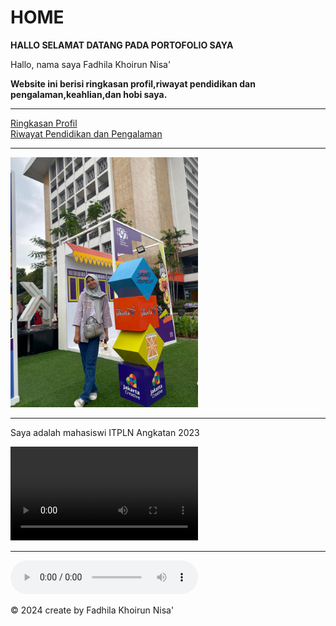 <!DOCTYPE html>
<html lang="en">
<head>
    <meta charset="UTF-8">
    <meta name="viewport" content="width=device-width, initial-scale=1.0">
    <title>Document</title>
</head>
<body>
    <h1>HOME</h1>
    <b>HALLO SELAMAT DATANG PADA PORTOFOLIO SAYA</b>
    <p> Hallo, nama saya Fadhila Khoirun Nisa' </p><b>Website ini berisi ringkasan profil,riwayat pendidikan dan pengalaman,keahlian,dan hobi saya.</b>
    <hr>
    <a href="tugas1about.html">Ringkasan Profil</a>
    <br>
    <a href="tugas1news.html" target="_blank" rel="noopener noreferrer">Riwayat Pendidikan dan Pengalaman</a>
    <hr>
    <a href="tugas1about.html" >
    <img src="fadhila.jpg" alt="Ringkasan Profil" width="300">
    </a>
    <hr> 
    <p>Saya adalah mahasiswi ITPLN Angkatan 2023 </p>
    <hd>
    <video
        width="300"
        autoplay
        controls
        loop
        >
        <source src="videofadhila.mp4" type="video/mp4">
    </video>
    <hr>
    <audio src="audio.mp3" controls></audio>
    <p>&copy; 2024 create by Fadhila Khoirun Nisa' </p>

